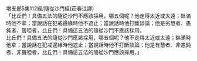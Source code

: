 增支部5集112經/隨從沙門經(莊春江譯)  
「比丘們！具備五法的隨從沙門不應該採用，哪五個呢？他走得太近或太遠；鉢滿時他不拿；當說話在犯戒邊緣時他不遮止；當說話時他打斷談論；他是劣慧者、愚鈍者、聾啞者，比丘們！具備這五法的隨從沙門不應該採用。  
比丘們！具備五法的隨從沙門應該採用，哪五個呢？他不走得太近或太遠；鉢滿時他拿；當說話在犯戒邊緣時他遮止；當說話時他不打斷談論；他是有慧者、非愚鈍者、非聾啞者，比丘們！具備這五法的隨從沙門應該採用。」  
  
  
